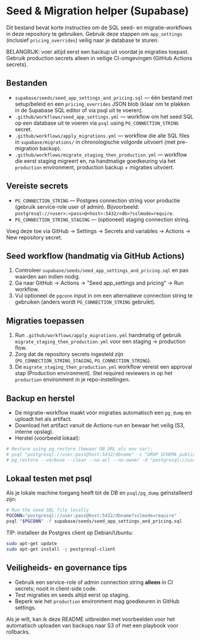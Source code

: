 # Seed & Migration helper (Supabase)

Dit bestand bevat korte instructies om de SQL seed- en migratie-workflows in deze repository te gebruiken. Gebruik deze stappen om `app_settings` (inclusief `pricing_overrides`) veilig naar je database te sturen.

BELANGRIJK: voer altijd eerst een backup uit voordat je migraties toepast. Gebruik production secrets alleen in veilige CI-omgevingen (GitHub Actions secrets).

## Bestanden
- `supabase/seeds/seed_app_settings_and_pricing.sql` — één bestand met setup/beleid en een `pricing_overrides` JSON blob (klaar om te plakken in de Supabase SQL editor of via psql uit te voeren).
- `.github/workflows/seed_app_settings.yml` — workflow om het seed SQL op een database uit te voeren via `psql` using `PG_CONNECTION_STRING` secret.
- `.github/workflows/apply_migrations.yml` — workflow die alle SQL files in `supabase/migrations/` in chronologische volgorde uitvoert (met pre-migration backup).
- `.github/workflows/migrate_staging_then_production.yml` — workflow die eerst staging migreert en, na handmatige goedkeuring via het `production` environment, production backup + migraties uitvoert.

## Vereiste secrets
- `PG_CONNECTION_STRING` — Postgres connection string voor productie (gebruik service-role user of admin). Bijvoorbeeld: `postgresql://<user>:<pass>@<host>:5432/<db>?sslmode=require`.
- `PG_CONNECTION_STRING_STAGING` — (optioneel) staging connection string.

Voeg deze toe via GitHub → Settings → Secrets and variables → Actions → New repository secret.

## Seed workflow (handmatig via GitHub Actions)
1. Controleer `supabase/seeds/seed_app_settings_and_pricing.sql` en pas waarden aan indien nodig.
2. Ga naar GitHub → Actions → "Seed app_settings and pricing" → Run workflow.
3. Vul optioneel de `pgconn` input in om een alternatieve connection string te gebruiken (anders wordt `PG_CONNECTION_STRING` gebruikt).

## Migraties toepassen
1. Run `.github/workflows/apply_migrations.yml` handmatig of gebruik `migrate_staging_then_production.yml` voor een staging → production flow.
2. Zorg dat de repository secrets ingesteld zijn (`PG_CONNECTION_STRING_STAGING`, `PG_CONNECTION_STRING`).
3. De `migrate_staging_then_production.yml` workflow vereist een approval stap (Production environment). Stel required reviewers in op het `production` environment in je repo-instellingen.

## Backup en herstel
- De migratie-workflow maakt vóór migraties automatisch een `pg_dump` en uploadt het als artifact.
- Download het artifact vanuit de Actions-run en bewaar het veilig (S3, interne opslag).
- Herstel (voorbeeld lokaal):
```bash
# Restore using pg_restore (bewaar DB_URL als env var):
# psql "postgresql://user:pass@host:5432/dbname" -c "DROP SCHEMA public CASCADE; CREATE SCHEMA public;"
# pg_restore --verbose --clean --no-acl --no-owner -d "postgresql://user:pass@host:5432/dbname" your_backup.dump
```

## Lokaal testen met psql
Als je lokale machine toegang heeft tot de DB en `psql/pg_dump` geïnstalleerd zijn:
```bash
# Run the seed SQL file locally
PGCONN="postgresql://user:pass@host:5432/dbname?sslmode=require"
psql "$PGCONN" -f supabase/seeds/seed_app_settings_and_pricing.sql
```

TIP: installeer de Postgres client op Debian/Ubuntu:
```bash
sudo apt-get update
sudo apt-get install -y postgresql-client
```

## Veiligheids- en governance tips
- Gebruik een service-role of admin connection string **alleen** in CI secrets; nooit in client-side code.
- Test migraties en seeds altijd eerst op staging.
- Beperk wie het `production` environment mag goedkeuren in GitHub settings.

Als je wilt, kan ik deze README uitbreiden met voorbeelden voor het automatisch uploaden van backups naar S3 of met een playbook voor rollbacks.
